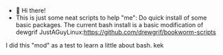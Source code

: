 - 👋 Hi there!
- This is just some neat scripts to help "me":
Do quick install of some basic packages.
The current bash install is a basic modification of dewgrif JustAGuyLinux:https://github.com/drewgrif/bookworm-scripts

I did this "mod" as a test to learn a little about bash. kek
